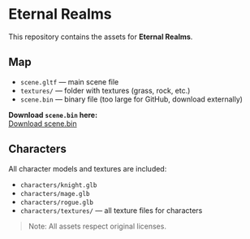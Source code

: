 # Eternal Realms

This repository contains the assets for **Eternal Realms**.

## Map
- `scene.gltf` — main scene file
- `textures/` — folder with textures (grass, rock, etc.)
- `scene.bin` — binary file (too large for GitHub, download externally)

**Download `scene.bin` here:**  
[Download scene.bin](https://www.dropbox.com/scl/fi/tlf0up1k6lpx6dq9hg0zo/scene.bin?rlkey=r1v41fc8frspifs9325k9b0ol&st=m48tdstq&dl=0)

## Characters
All character models and textures are included:
- `characters/knight.glb`
- `characters/mage.glb`
- `characters/rogue.glb`
- `characters/textures/` — all texture files for characters

> Note: All assets respect original licenses.
